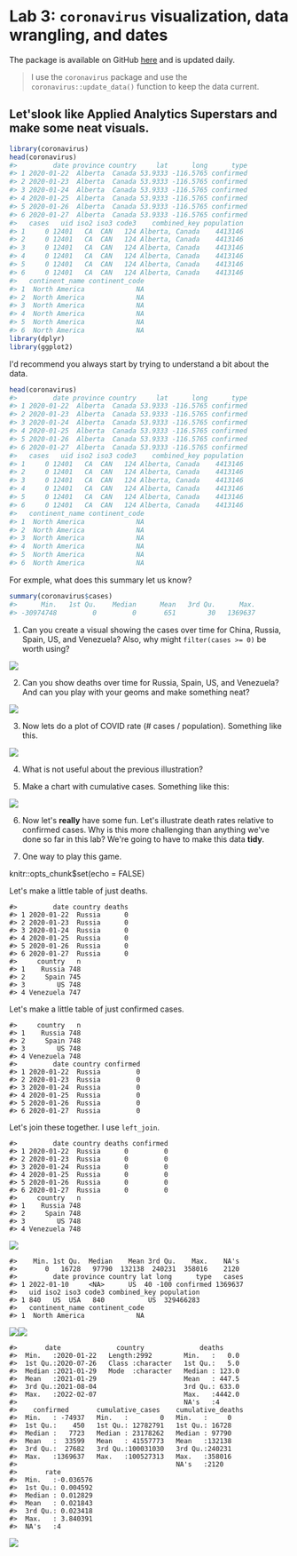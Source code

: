 # Lab 3: `coronavirus` visualization, data wrangling, and dates

The package is available on GitHub [here](https://github.com/RamiKrispin/coronavirus) and is updated daily.

> I use the `coronavirus` package and use the `coronavirus::update_data()` function to keep the data current.


## Let'slook like Applied Analytics Superstars and make some neat visuals.

 


```r
library(coronavirus)
head(coronavirus)
#>         date province country     lat      long      type
#> 1 2020-01-22  Alberta  Canada 53.9333 -116.5765 confirmed
#> 2 2020-01-23  Alberta  Canada 53.9333 -116.5765 confirmed
#> 3 2020-01-24  Alberta  Canada 53.9333 -116.5765 confirmed
#> 4 2020-01-25  Alberta  Canada 53.9333 -116.5765 confirmed
#> 5 2020-01-26  Alberta  Canada 53.9333 -116.5765 confirmed
#> 6 2020-01-27  Alberta  Canada 53.9333 -116.5765 confirmed
#>   cases   uid iso2 iso3 code3    combined_key population
#> 1     0 12401   CA  CAN   124 Alberta, Canada    4413146
#> 2     0 12401   CA  CAN   124 Alberta, Canada    4413146
#> 3     0 12401   CA  CAN   124 Alberta, Canada    4413146
#> 4     0 12401   CA  CAN   124 Alberta, Canada    4413146
#> 5     0 12401   CA  CAN   124 Alberta, Canada    4413146
#> 6     0 12401   CA  CAN   124 Alberta, Canada    4413146
#>   continent_name continent_code
#> 1  North America             NA
#> 2  North America             NA
#> 3  North America             NA
#> 4  North America             NA
#> 5  North America             NA
#> 6  North America             NA
library(dplyr)
library(ggplot2)
```

I'd recommend you always start by trying to understand a bit about the data.


```r
head(coronavirus)
#>         date province country     lat      long      type
#> 1 2020-01-22  Alberta  Canada 53.9333 -116.5765 confirmed
#> 2 2020-01-23  Alberta  Canada 53.9333 -116.5765 confirmed
#> 3 2020-01-24  Alberta  Canada 53.9333 -116.5765 confirmed
#> 4 2020-01-25  Alberta  Canada 53.9333 -116.5765 confirmed
#> 5 2020-01-26  Alberta  Canada 53.9333 -116.5765 confirmed
#> 6 2020-01-27  Alberta  Canada 53.9333 -116.5765 confirmed
#>   cases   uid iso2 iso3 code3    combined_key population
#> 1     0 12401   CA  CAN   124 Alberta, Canada    4413146
#> 2     0 12401   CA  CAN   124 Alberta, Canada    4413146
#> 3     0 12401   CA  CAN   124 Alberta, Canada    4413146
#> 4     0 12401   CA  CAN   124 Alberta, Canada    4413146
#> 5     0 12401   CA  CAN   124 Alberta, Canada    4413146
#> 6     0 12401   CA  CAN   124 Alberta, Canada    4413146
#>   continent_name continent_code
#> 1  North America             NA
#> 2  North America             NA
#> 3  North America             NA
#> 4  North America             NA
#> 5  North America             NA
#> 6  North America             NA
```

For exmple, what does this summary let us know?


```r
summary(coronavirus$cases)
#>      Min.   1st Qu.    Median      Mean   3rd Qu.      Max. 
#> -30974748         0         0       651        30   1369637
```

1. Can you create a visual showing the cases over time for China, Russia, Spain, US, and Venezuela?
Also, why might `filter(cases >= 0)` be worth using? 

![](105-coronavirus_lab_files/figure-epub3/unnamed-chunk-3-1.png)<!-- -->

2. Can you show deaths over time for Russia, Spain, US, and Venezuela?  And can you play with your geoms and make something neat?

![](105-coronavirus_lab_files/figure-epub3/unnamed-chunk-4-1.png)<!-- -->

3. Now lets do a plot of COVID rate (# cases / population).  Something like this. 

![](105-coronavirus_lab_files/figure-epub3/unnamed-chunk-5-1.png)<!-- -->

4. What is not useful about the previous illustration?  

5. Make a chart with cumulative cases.  Something like this:

![](105-coronavirus_lab_files/figure-epub3/unnamed-chunk-6-1.png)<!-- -->

6.  Now let's **really** have some fun.  Let's illustrate death rates relative to confirmed cases.  Why is this more challenging than anything we've done so far in this lab?  We're going to have to make this data **tidy**.

7. One way to play this game.

knitr::opts_chunk$set(echo = FALSE)



Let's make a little table of just deaths.


```
#>         date country deaths
#> 1 2020-01-22  Russia      0
#> 2 2020-01-23  Russia      0
#> 3 2020-01-24  Russia      0
#> 4 2020-01-25  Russia      0
#> 5 2020-01-26  Russia      0
#> 6 2020-01-27  Russia      0
#>     country   n
#> 1    Russia 748
#> 2     Spain 745
#> 3        US 748
#> 4 Venezuela 747
```

Let's make a little table of just confirmed cases.


```
#>     country   n
#> 1    Russia 748
#> 2     Spain 748
#> 3        US 748
#> 4 Venezuela 748
#>         date country confirmed
#> 1 2020-01-22  Russia         0
#> 2 2020-01-23  Russia         0
#> 3 2020-01-24  Russia         0
#> 4 2020-01-25  Russia         0
#> 5 2020-01-26  Russia         0
#> 6 2020-01-27  Russia         0
```

Let's join these together. I use `left_join`.  



```
#>         date country deaths confirmed
#> 1 2020-01-22  Russia      0         0
#> 2 2020-01-23  Russia      0         0
#> 3 2020-01-24  Russia      0         0
#> 4 2020-01-25  Russia      0         0
#> 5 2020-01-26  Russia      0         0
#> 6 2020-01-27  Russia      0         0
#>     country   n
#> 1    Russia 748
#> 2     Spain 748
#> 3        US 748
#> 4 Venezuela 748
```

![](105-coronavirus_lab_files/figure-epub3/unnamed-chunk-10-1.png)<!-- -->

```
#>    Min. 1st Qu.  Median    Mean 3rd Qu.    Max.    NA's 
#>       0   16728   97790  132138  240231  358016    2120
#>         date province country lat long      type   cases
#> 1 2022-01-10     <NA>      US  40 -100 confirmed 1369637
#>   uid iso2 iso3 code3 combined_key population
#> 1 840   US  USA   840           US  329466283
#>   continent_name continent_code
#> 1  North America             NA
```

![](105-coronavirus_lab_files/figure-epub3/unnamed-chunk-10-2.png)<!-- -->![](105-coronavirus_lab_files/figure-epub3/unnamed-chunk-10-3.png)<!-- -->

```
#>       date              country              deaths      
#>  Min.   :2020-01-22   Length:2992        Min.   :   0.0  
#>  1st Qu.:2020-07-26   Class :character   1st Qu.:   5.0  
#>  Median :2021-01-29   Mode  :character   Median : 123.0  
#>  Mean   :2021-01-29                      Mean   : 447.5  
#>  3rd Qu.:2021-08-04                      3rd Qu.: 633.0  
#>  Max.   :2022-02-07                      Max.   :4442.0  
#>                                          NA's   :4       
#>    confirmed       cumulative_cases    cumulative_deaths
#>  Min.   : -74937   Min.   :        0   Min.   :     0   
#>  1st Qu.:    450   1st Qu.: 12782791   1st Qu.: 16728   
#>  Median :   7723   Median : 23178262   Median : 97790   
#>  Mean   :  33599   Mean   : 41557773   Mean   :132138   
#>  3rd Qu.:  27682   3rd Qu.:100031030   3rd Qu.:240231   
#>  Max.   :1369637   Max.   :100527313   Max.   :358016   
#>                                        NA's   :2120     
#>       rate          
#>  Min.   :-0.036576  
#>  1st Qu.: 0.004592  
#>  Median : 0.012829  
#>  Mean   : 0.021843  
#>  3rd Qu.: 0.023418  
#>  Max.   : 3.840391  
#>  NA's   :4
```

![](105-coronavirus_lab_files/figure-epub3/unnamed-chunk-10-4.png)<!-- -->

